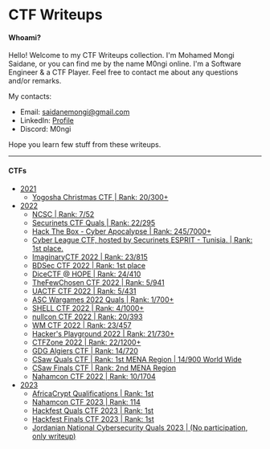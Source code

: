 # CTF Writeups


#### Whoami?

Hello! Welcome to my CTF Writeups collection. I'm Mohamed Mongi Saidane, or you can find me by the name M0ngi online. I'm a Software Engineer & a CTF Player. Feel free to contact me about any questions and/or remarks.

My contacts:
* Email: saidanemongi@gmail.com
* LinkedIn: [Profile](https://www.linkedin.com/in/m0ngi/)
* Discord: M0ngi

Hope you learn few stuff from these writeups.

------------

#### CTFs

- [2021](/2021)
	-  [Yogosha Christmas CTF | Rank: 20/300+](/2021/YogoshaChristmas)
- [2022](/2022)
	-  [NCSC | Rank: 7/52](/2022/NCSC)
	-  [Securinets CTF Quals | Rank: 22/295](/2022/Securinets%20CTF%20Quals)
	-  [Hack The Box - Cyber Apocalypse | Rank: 245/7000+](/2022/Hack%20The%20Box%20-%20Cyber%20Apocalypse)
	-  [Cyber League CTF, hosted by Securinets ESPRIT - Tunisia. | Rank: 1st place.](/README.md#WIP)
	-  [ImaginaryCTF 2022 | Rank: 23/815](/README.md#WIP)
	-  [BDSec CTF 2022 | Rank: 1st place](/README.md#WIP)
	-  [DiceCTF @ HOPE | Rank: 24/410](/README.md#WIP)
	-  [TheFewChosen CTF 2022 | Rank: 5/941](/README.md#WIP)
	-  [UACTF CTF 2022 | Rank: 5/431](/README.md#WIP)
	-  [ASC Wargames 2022 Quals | Rank: 1/700+](/2022/ASC%20Wargames%202022%20Quals)
	-  [SHELL CTF 2022 | Rank: 4/1000+](/README.md#WIP)
	-  [nullcon CTF 2022 | Rank: 20/393](/README.md#WIP)
	-  [WM CTF 2022 | Rank: 23/457](/README.md#WIP)
	-  [Hacker's Playground 2022 | Rank: 21/730+](/2022/Hacker's%20Playground%202022/README.md)
	-  [CTFZone 2022 | Rank: 22/1200+](/2022/CTFZone%202022/README.md)
	-  [GDG Algiers CTF | Rank: 14/720](/2022/GDG%20Algiers/README.md)
	-  [CSaw Quals CTF | Rank: 1st MENA Region | 14/900 World Wide](/2022/CSaw%20Quals/README.md)
	-  [CSaw Finals CTF | Rank: 2nd MENA Region](#)
	-  [Nahamcon CTF 2022 | Rank: 10/1704](#)
- [2023](/2023)
	-  [AfricaCrypt Qualifications | Rank: 1st](/2023/AfricaCrypt/README.md)
	-  [Nahamcon CTF 2023 | Rank: 114](/2023/Nahamcon/README.md#WIP)
	-  [Hackfest Quals CTF 2023 | Rank: 1st](/2023/Hackfest%20Quals/README.md)
	-  [Hackfest Finals CTF 2023 | Rank: 1st](/2023/Hackfest%20Finals/README.md)
	-  [Jordanian National Cybersecurity Quals 2023 | (No participation, only writeup)](/2023/Jordanian%20National%20Cybersecurity%20Quals/README.md)
